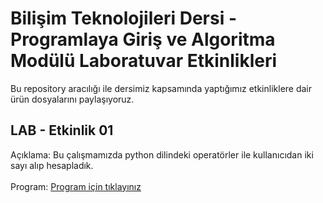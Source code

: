 # Bilişim Teknolojileri Dersi - Programlaya Giriş ve Algoritma Modülü Laboratuvar Etkinlikleri
Bu repository aracılığı ile dersimiz kapsamında yaptığımız etkinliklere dair ürün dosyalarını paylaşıyoruz.
## LAB - Etkinlik 01
Açıklama: Bu çalışmamızda python dilindeki operatörler ile kullanıcıdan iki sayı alıp hesapladık.<br><br>
Program: [Program için tıklayınız](https://github.com/arifeymen/PGA2028C/blob/main/Python%20Hesap%20Makinesi.py)
